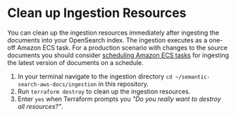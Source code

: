 # Clean up Ingestion Resources
You can clean up the ingestion resources immediately after ingesting the documents into your OpenSearch index. The ingestion executes as a one-off Amazon ECS task. For a production scenario with changes to the source documents you should consider [scheduling Amazon ECS tasks](https://docs.aws.amazon.com/AmazonECS/latest/developerguide/scheduling_tasks.html) for ingesting the latest version of documents on a schedule.
1. In your terminal navigate to the ingestion directory `cd ~/semantic-search-aws-docs/ingestion` in this repository.
2. Run `terraform destroy` to clean up the ingestion resources.
3. Enter `yes` when Terraform prompts you _"Do you really want to destroy all resources?"_.